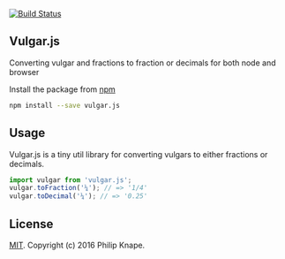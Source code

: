 [![Build Status](https://travis-ci.org/Knape/vulgar.js.svg?branch=master)](https://travis-ci.org/Knape/vulgar.js)

## Vulgar.js

Converting vulgar and fractions to fraction or decimals for both node and browser

Install the package from [npm](https://npmjs.com/release)

```bash
npm install --save vulgar.js
```

## Usage

Vulgar.js is a tiny util library for converting vulgars to either fractions or decimals.

```js
import vulgar from 'vulgar.js';
vulgar.toFraction('¼'); // => '1/4'
vulgar.toDecimal('¼'); // => '0.25'
```

## License

[MIT](LICENSE). Copyright (c) 2016 Philip Knape.
